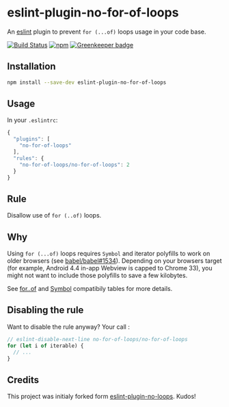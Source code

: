 # eslint-plugin-no-for-of-loops

An [eslint](http://eslint.org/) plugin to prevent `for (...of)` loops usage in your code base.

[![Build Status](https://travis-ci.org/dharFr/eslint-plugin-no-for-of-loops.svg?branch=master)](https://travis-ci.org/dharFr/eslint-plugin-no-for-of-loops)
[![npm](https://img.shields.io/npm/v/eslint-plugin-no-for-of-loops.svg)](https://www.npmjs.com/package/eslint-plugin-no-for-of-loops)
[![Greenkeeper badge](https://badges.greenkeeper.io/dharFr/eslint-plugin-no-for-of-loops.svg)](https://greenkeeper.io/)


## Installation
``` sh
npm install --save-dev eslint-plugin-no-for-of-loops
```

## Usage
In your `.eslintrc`:

``` javascript
{
  "plugins": [
    "no-for-of-loops"
  ],
  "rules": {
    "no-for-of-loops/no-for-of-loops": 2
  }
}
```

## Rule
Disallow use of `for (..of)` loops.

## Why
Using  `for (...of)` loops requires `Symbol` and iterator polyfills to work on older browsers (see [babel/babel#1534](https://github.com/babel/babel/issues/1534)).
Depending on your browsers target (for example, Android 4.4 in-app Webview is capped to Chrome 33), you might not want to include those polyfills to save a few kilobytes.

See [for..of](http://kangax.github.io/compat-table/es6/#test-for..of_loops) and [Symbol](http://kangax.github.io/compat-table/es6/#test-Symbol) compatibily tables for more details.

## Disabling the rule
Want to disable the rule anyway? Your call :

```javascript
// eslint-disable-next-line no-for-of-loops/no-for-of-loops
for (let i of iterable) {
  // ...
}
```

## Credits

This project was initialy forked form [eslint-plugin-no-loops](https://github.com/buildo/eslint-plugin-no-loops). Kudos!
